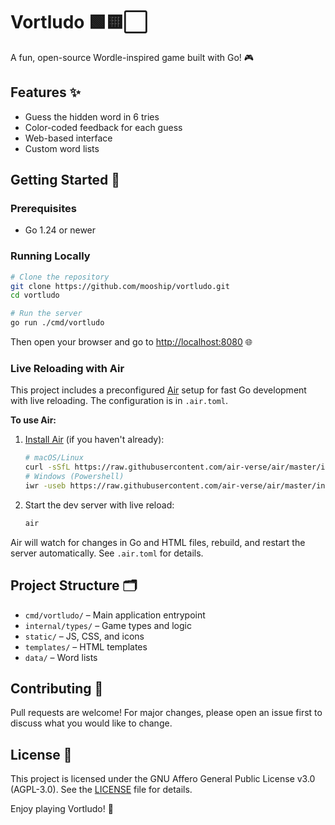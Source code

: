 
# Vortludo 🟩🟨⬜

A fun, open-source Wordle-inspired game built with Go! 🎮

## Features ✨

- Guess the hidden word in 6 tries
- Color-coded feedback for each guess
- Web-based interface
- Custom word lists

## Getting Started 🚀

### Prerequisites

- Go 1.24 or newer

### Running Locally

```sh
# Clone the repository
git clone https://github.com/mooship/vortludo.git
cd vortludo

# Run the server
go run ./cmd/vortludo
```

Then open your browser and go to [http://localhost:8080](http://localhost:8080) 🌐

### Live Reloading with Air

This project includes a preconfigured [Air](https://github.com/air-verse/air) setup for fast Go development with live reloading. The configuration is in `.air.toml`.

**To use Air:**

1. [Install Air](https://github.com/air-verse/air#installation) (if you haven't already):
	```sh
	# macOS/Linux
	curl -sSfL https://raw.githubusercontent.com/air-verse/air/master/install.sh | sh
	# Windows (Powershell)
	iwr -useb https://raw.githubusercontent.com/air-verse/air/master/install.ps1 | iex
	```
2. Start the dev server with live reload:
	```sh
	air
	```

Air will watch for changes in Go and HTML files, rebuild, and restart the server automatically. See `.air.toml` for details.

## Project Structure 🗂️

- `cmd/vortludo/` – Main application entrypoint
- `internal/types/` – Game types and logic
- `static/` – JS, CSS, and icons
- `templates/` – HTML templates
- `data/` – Word lists

## Contributing 🤝

Pull requests are welcome! For major changes, please open an issue first to discuss what you would like to change.

## License 📄

This project is licensed under the GNU Affero General Public License v3.0 (AGPL-3.0). See the [LICENSE](LICENSE) file for details.

Enjoy playing Vortludo! 🧩
